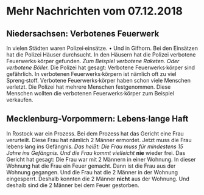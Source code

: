 # Mehr Nachrichten vom 07.12.2018


## Niedersachsen: Verbotenes Feuerwerk
In vielen Städten waren Polizei·einsätze. • Und in Gifhorn. Bei den Einsätzen hat die Polizei Häuser durchsucht. In den Häusern hat die Polizei verbotene Feuerwerks·körper gefunden. 
*Zum Beispiel verbotene Raketen.* 
*Oder verbotene Böller.* Die Polizei hat gesagt: Verbotene Feuerwerks·körper sind gefährlich. In verbotenen Feuerwerks·körpern ist nämlich oft zu viel Spreng·stoff. Verbotene Feuerwerks·körper haben schon viele Menschen verletzt. Die Polizei hat mehrere Menschen festgenommen. Diese Menschen wollten die verbotenen Feuerwerks·körper zum Beispiel verkaufen. 

## Mecklenburg-Vorpommern: Lebens·lange Haft
In Rostock war ein Prozess. Bei dem Prozess hat das Gericht eine Frau verurteilt. Diese Frau hat nämlich 2 Männer ermordet. Jetzt muss die Frau lebens·lang ins Gefängnis. *Das heißt:* 
*Die Frau muss für mindestens 15 Jahre ins Gefängnis.* 
*Und die Frau kommt vielleicht* **nie** wieder frei. Das Gericht hat gesagt: Die Frau war mit 2 Männern in einer Wohnung. In dieser Wohnung hat die Frau ein Feuer gemacht. Dann ist die Frau aus der Wohnung gegangen. Und die Frau hat die 2 Männer in der Wohnung eingesperrt. Deshalb konnten die 2 Männer **nicht** aus der Wohnung. Und deshalb sind die 2 Männer bei dem Feuer gestorben. 
